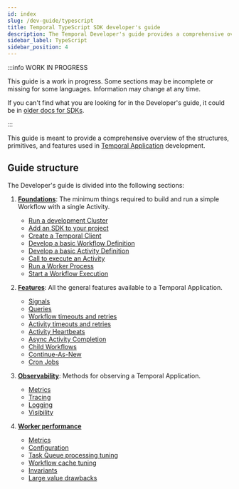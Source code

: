 ```yaml
---
id: index
slug: /dev-guide/typescript
title: Temporal TypeScript SDK developer's guide
description: The Temporal Developer's guide provides a comprehensive overview of the structures, primitives, and features used in Temporal Application development.
sidebar_label: TypeScript
sidebar_position: 4
---
```


:::info WORK IN PROGRESS

This guide is a work in progress.
Some sections may be incomplete or missing for some languages.
Information may change at any time.

If you can't find what you are looking for in the Developer's guide, it could be in [older docs for SDKs](https://legacy-documentation-sdks.temporal.io/).

:::

This guide is meant to provide a comprehensive overview of the structures, primitives, and features used in [Temporal Application](/temporal#temporal-application) development.

## Guide structure

The Developer's guide is divided into the following sections:

1. [**Foundations**](/dev-guide/typescript/foundations): The minimum things required to build and run a simple Workflow with a single Activity.

   - [Run a development Cluster](/dev-guide/typescript/foundations#run-a-dev-cluster)
   - [Add an SDK to your project](/dev-guide/typescript/foundations#add-your-sdk)
   - [Create a Temporal Client](/dev-guide/typescript/foundations#connect-to-a-cluster)
   - [Develop a basic Workflow Definition](/dev-guide/typescript/foundations#develop-workflows)
   - [Develop a basic Activity Definition](/dev-guide/typescript/foundations#develop-activities)
   - [Call to execute an Activity](/dev-guide/typescript/foundations#activity-execution)
   - [Run a Worker Process](/dev-guide/typescript/foundations#run-worker-processes)
   - [Start a Workflow Execution](/dev-guide/typescript/foundations#start-workflow-execution)

2. [**Features**](/dev-guide/typescript/features): All the general features available to a Temporal Application.

   - [Signals](/dev-guide/typescript/features#signals)
   - [Queries](/dev-guide/typescript/features#queries)
   - [Workflow timeouts and retries](/dev-guide/typescript/features#workflow-timeouts)
   - [Activity timeouts and retries](/dev-guide/typescript/features#activity-timeouts)
   - [Activity Heartbeats](/dev-guide/typescript/features#activity-heartbeats)
   - [Async Activity Completion](/dev-guide/typescript/features#asynchronous-activity-completion)
   - [Child Workflows](/dev-guide/typescript/features#child-workflows)
   - [Continue-As-New](/dev-guide/typescript/features#continue-as-new)
   - [Cron Jobs](/dev-guide/typescript/features#temporal-cron-jobs)

3. [**Observability**](/dev-guide/typescript/observability): Methods for observing a Temporal Application.

   - [Metrics](/dev-guide/typescript/observability#metrics)
   - [Tracing](/dev-guide/typescript/observability#tracing)
   - [Logging](/dev-guide/typescript/observability#logging)
   - [Visibility](/dev-guide/typescript/observability#visibility)

4. [**Worker performance**](/dev-guide/worker-performance)

   - [Metrics](/dev-guide/worker-performance#metrics)
   - [Configuration](/dev-guide/worker-performance#configuration)
   - [Task Queue processing tuning](/dev-guide/worker-performance#task-queues-processing-tuning)
   - [Workflow cache tuning](/dev-guide/worker-performance#workflow-cache-tuning)
   - [Invariants](/dev-guide/worker-performance#invariants)
   - [Large value drawbacks](/dev-guide/worker-performance#drawbacks-of-putting-just-large-values-everywhere)
